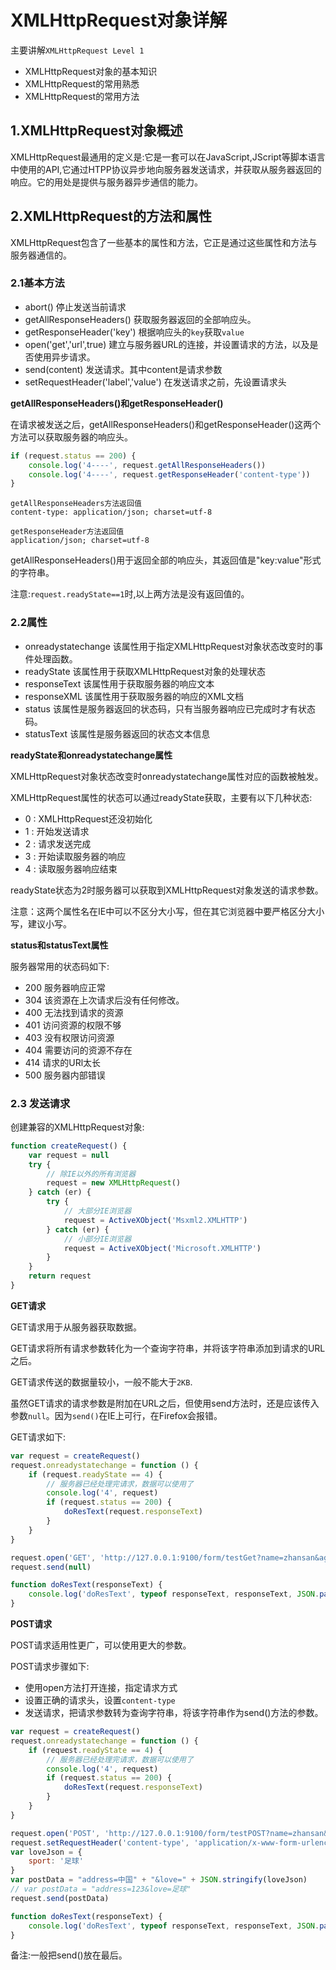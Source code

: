 # XMLHttpRequest对象详解

主要讲解`XMLHttpRequest Level 1`

- XMLHttpRequest对象的基本知识
- XMLHttpRequest的常用熟悉
- XMLHttpRequest的常用方法

## 1.XMLHttpRequest对象概述

XMLHttpRequest最通用的定义是:它是一套可以在JavaScript,JScript等脚本语言中使用的API,它通过HTPP协议异步地向服务器发送请求，并获取从服务器返回的响应。它的用处是提供与服务器异步通信的能力。

## 2.XMLHttpRequest的方法和属性

XMLHttpRequest包含了一些基本的属性和方法，它正是通过这些属性和方法与服务器通信的。

### 2.1基本方法

- abort() 停止发送当前请求
- getAllResponseHeaders() 获取服务器返回的全部响应头。
- getResponseHeader('key') 根据响应头的`key`获取`value`
- open('get','url',true) 建立与服务器URL的连接，并设置请求的方法，以及是否使用异步请求。
- send(content) 发送请求。其中content是请求参数
- setRequestHeader('label','value') 在发送请求之前，先设置请求头

**getAllResponseHeaders()和getResponseHeader()**

在请求被发送之后，getAllResponseHeaders()和getResponseHeader()这两个方法可以获取服务器的响应头。

```javascript
if (request.status == 200) {
    console.log('4----', request.getAllResponseHeaders())
    console.log('4----', request.getResponseHeader('content-type'))
}
```

```text
getAllResponseHeaders方法返回值
content-type: application/json; charset=utf-8

getResponseHeader方法返回值
application/json; charset=utf-8
```

getAllResponseHeaders()用于返回全部的响应头，其返回值是"key:value"形式的字符串。

注意:`request.readyState==1`时,以上两方法是没有返回值的。

### 2.2属性

- onreadystatechange 该属性用于指定XMLHttpRequest对象状态改变时的事件处理函数。
- readyState 该属性用于获取XMLHttpRequest对象的处理状态
- responseText 该属性用于获取服务器的响应文本
- responseXML 该属性用于获取服务器的响应的XML文档
- status 该属性是服务器返回的状态码，只有当服务器响应已完成时才有状态码。
- statusText 该属性是服务器返回的状态文本信息

**readyState和onreadystatechange属性**

XMLHttpRequest对象状态改变时onreadystatechange属性对应的函数被触发。

XMLHttpRequest属性的状态可以通过readyState获取，主要有以下几种状态:

- 0 : XMLHttpRequest还没初始化
- 1 : 开始发送请求
- 2 : 请求发送完成
- 3 : 开始读取服务器的响应
- 4 : 读取服务器响应结束

readyState状态为2时服务器可以获取到XMLHttpRequest对象发送的请求参数。

注意：这两个属性名在IE中可以不区分大小写，但在其它浏览器中要严格区分大小写，建议小写。

**status和statusText属性**

服务器常用的状态码如下:

- 200 服务器响应正常
- 304 该资源在上次请求后没有任何修改。
- 400 无法找到请求的资源
- 401 访问资源的权限不够
- 403 没有权限访问资源
- 404 需要访问的资源不存在
- 414 请求的URl太长
- 500 服务器内部错误

### 2.3 发送请求

创建兼容的XMLHttpRequest对象:

```javascript
function createRequest() {
    var request = null
    try {
        // 除IE以外的所有浏览器
        request = new XMLHttpRequest()
    } catch (er) {
        try {
            // 大部分IE浏览器
            request = ActiveXObject('Msxml2.XMLHTTP')
        } catch (er) {
            // 小部分IE浏览器
            request = ActiveXObject('Microsoft.XMLHTTP')
        }
    }
    return request
}
```

**GET请求**

GET请求用于从服务器获取数据。

GET请求将所有请求参数转化为一个查询字符串，并将该字符串添加到请求的URL之后。

GET请求传送的数据量较小，一般不能大于`2KB`.

虽然GET请求的请求参数是附加在URL之后，但使用send方法时，还是应该传入参数`null`。因为`send()`在IE上可行，在Firefox会报错。

GET请求如下:

```javascript
var request = createRequest()
request.onreadystatechange = function () {
    if (request.readyState == 4) {
        // 服务器已经处理完请求，数据可以使用了
        console.log('4', request)
        if (request.status == 200) {
            doResText(request.responseText)
        }
    }
}

request.open('GET', 'http://127.0.0.1:9100/form/testGet?name=zhansan&age=100', true)
request.send(null)

function doResText(responseText) {
    console.log('doResText', typeof responseText, responseText, JSON.parse(responseText))
}
```

**POST请求**

POST请求适用性更广，可以使用更大的参数。

POST请求步骤如下:

- 使用open方法打开连接，指定请求方式
- 设置正确的请求头，设置`content-type`
- 发送请求，把请求参数转为查询字符串，将该字符串作为send()方法的参数。

```javascript
var request = createRequest()
request.onreadystatechange = function () {
    if (request.readyState == 4) {
        // 服务器已经处理完请求，数据可以使用了
        console.log('4', request)
        if (request.status == 200) {
            doResText(request.responseText)
        }
    }
}

request.open('POST', 'http://127.0.0.1:9100/form/testPOST?name=zhansan&age=100', true)
request.setRequestHeader('content-type', 'application/x-www-form-urlencoded;charset=UTF-8')
var loveJson = {
    sport: '足球'
}
var postData = "address=中国" + "&love=" + JSON.stringify(loveJson)
// var postData = "address=123&love=足球"
request.send(postData)

function doResText(responseText) {
    console.log('doResText', typeof responseText, responseText, JSON.parse(responseText))
}
```

备注:一般把send()放在最后。

